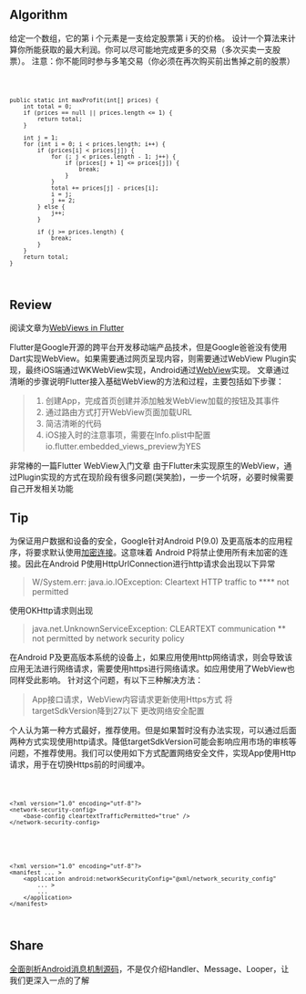 ## Algorithm
给定一个数组，它的第 i 个元素是一支给定股票第 i 天的价格。
设计一个算法来计算你所能获取的最大利润。你可以尽可能地完成更多的交易（多次买卖一支股票）。
注意：你不能同时参与多笔交易（你必须在再次购买前出售掉之前的股票）

<code>
    
    public static int maxProfit(int[] prices) {
        int total = 0;
        if (prices == null || prices.length <= 1) {
            return total;
        }

        int j = 1;
        for (int i = 0; i < prices.length; i++) {
            if (prices[i] < prices[j]) {
                for (; j < prices.length - 1; j++) {
                    if (prices[j + 1] <= prices[j]) {
                        break;
                    }
                }
                total += prices[j] - prices[i];
                i = j;
                j += 2;
            } else {
                j++;
            }

            if (j >= prices.length) {
                break;
            }
        }
        return total;
    }
    
</code>

## Review
阅读文章为[WebViews in Flutter](https://blog.geekyants.com/webviews-in-flutter-87194714ce3d)

Flutter是Google开源的跨平台开发移动端产品技术，但是Google爸爸没有使用Dart实现WebView。如果需要通过网页呈现内容，则需要通过WebView Plugin实现，最终iOS端通过WKWebView实现，Android通过[WebView](https://developer.android.com/reference/android/webkit/WebView)实现。
文章通过清晰的步骤说明Flutter接入基础WebView的方法和过程，主要包括如下步骤：

 > 1. 创建App，完成首页创建并添加触发WebView加载的按钮及其事件
 > 2. 通过路由方式打开WebView页面加载URL
 > 3. 简洁清晰的代码
 > 4. iOS接入时的注意事项，需要在Info.plist中配置io.flutter.embedded_views_preview为YES

非常棒的一篇Flutter WebView入门文章
由于Flutter未实现原生的WebView，通过Plugin实现的方式在现阶段有很多问题(哭笑脸)，一步一个坑呀，必要时候需要自己开发相关功能

## Tip
为保证用户数据和设备的安全，Google针对Android P(9.0) 及更高版本的应用程序，将要求默认使用[加密连接](https://developer.android.com/about/versions/pie/android-9.0-changes-28)。这意味着 Android P将禁止使用所有未加密的连接。因此在Android P使用HttpUrlConnection进行http请求会出现以下异常
 > W/System.err: java.io.IOException: Cleartext HTTP traffic to **** not permitted

使用OKHttp请求则出现
 > java.net.UnknownServiceException: CLEARTEXT communication ** not permitted by network security policy

在Android P及更高版本系统的设备上，如果应用使用http网络请求，则会导致该应用无法进行网络请求，需要使用https进行网络请求。如应用使用了WebView也同样受此影响。
针对这个问题，有以下三种解决方法：

 > App接口请求，WebView内容请求更新使用Https方式
 > 将targetSdkVersion降到27以下
 > 更改网络安全配置
 
个人认为第一种方式最好，推荐使用。但是如果暂时没有办法实现，可以通过后面两种方式实现使用http请求。降低targetSdkVersion可能会影响应用市场的审核等问题，不推荐使用。我们可以使用如下方式配置网络安全文件，实现App使用Http请求，用于在切换Https前的时间缓冲。

<code>
    
    <?xml version="1.0" encoding="utf-8"?>
    <network-security-config>
        <base-config cleartextTrafficPermitted="true" />
    </network-security-config>
 
</code>

<code>

    <?xml version="1.0" encoding="utf-8"?>
    <manifest ... >
        <application android:networkSecurityConfig="@xml/network_security_config"
            ... >
            ...
        </application>
    </manifest>

</code>

## Share
[全面剖析Android消息机制源码](https://juejin.im/post/5cb43a8de51d456e7b372059?utm_source=gold_browser_extension)，不是仅介绍Handler、Message、Looper，让我们更深入一点的了解
